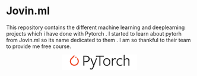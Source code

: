 # Jovin.ml
This repository contains the different machine learning and deeplearning projects which i have done with Pytorch . I started to learn about pytorh from Jovin.ml so its name dedicated to them . I am so thankful to their team to provide me free course.

<p align="center"><img width="40%" src="logo/pytorch_logo_2018.svg" /></p>
